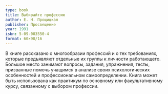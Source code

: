 ```yaml
---
type: book
title: Выбирайте профессию
author: Е. Н. Прощицкая
publisher: Просвещение
year: 1991
isbn: 5-09-003550-4
format: 60×90/16
---
```


В книге рассказано о многообразии профессий и о тех требованиях, которые предъявляют отдельные их группы к личности работающего. Большое место занимают вопросы, задания, упражнения, тесты, призванные помочь учащимся в анализе своих психологических особенностей и профессиональном самоопределении. Книга может быть использована как практикум по основному или факультативному курсу, связанному с выбором профессии.
